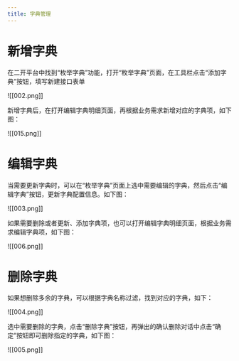 ```yaml
---
title: 字典管理
---
```


# 新增字典

在二开平台中找到“枚举字典”功能，打开“枚举字典”页面，在工具栏点击“添加字典”按钮，填写新建接口表单

![[002.png]]


新增字典后，在打开编辑字典明细页面，再根据业务需求新增对应的字典项，如下图：

![[015.png]]

# 编辑字典

当需要更新字典时，可以在“枚举字典”页面上选中需要编辑的字典，然后点击“编辑字典”按钮，更新字典配置信息。如下图：

![[003.png]]

如果需要删除或者更新、添加字典项，也可以打开编辑字典明细页面，根据业务需求编辑字典项，如下图：

![[006.png]]

# 删除字典

如果想删除多余的字典，可以根据字典名称过滤，找到对应的字典，如下：

![[004.png]]

选中需要删除的字典，点击“删除字典”按钮，再弹出的确认删除对话中点击“确定”按钮即可删除指定的字典，如下图：

![[005.png]]

